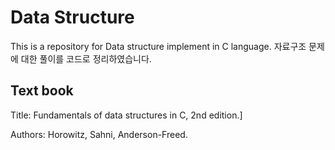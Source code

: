 # Data Structure
This is a repository for Data structure implement in C language.
자료구조 문제에 대한 풀이를 코드로 정리하였습니다.

## Text book

Title: Fundamentals of data structures in C, 2nd edition.]

Authors: Horowitz, Sahni, Anderson-Freed.
